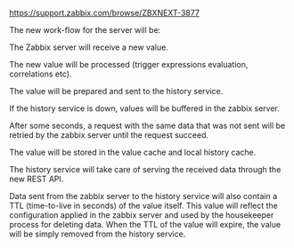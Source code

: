https://support.zabbix.com/browse/ZBXNEXT-3877

The new work-flow for the server will be:

The Zabbix server will receive a new value.

The new value will be processed (trigger expressions evaluation, correlations etc).

The value will be prepared and sent to the history service.

If the history service is down, values will be buffered in the zabbix server.

After some seconds, a request with the same data that was not sent will be retried by the zabbix server until the request succeed.

The value will be stored in the value cache and local history cache.

The history service will take care of serving the received data through the new REST API.

Data sent from the zabbix server to the history service will also contain a TTL (time-to-live in seconds) of the value itself. This value will reflect the configuration applied in the zabbix server and used by the housekeeper process for deleting data. When the TTL of the value will expire, the value will be simply removed from the history service.
